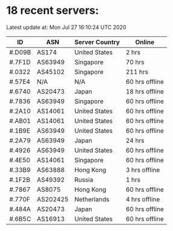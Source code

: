 # 18 recent servers:

Latest update at: Mon Jul 27 16:10:24 UTC 2020

| ID | ASN | Server Country | Online |
| -- | --- | -------------- | ------ |
| #.D09B | AS174 | United States | 2 hrs |
| #.7F1D | AS63949 | Singapore | 70 hrs |
| #.0322 | AS45102 | Singapore | 211 hrs |
| #.57E4 | N/A | N/A | 60 hrs offline |
| #.6740 | AS20473 | Japan | 18 hrs offline |
| #.7836 | AS63949 | Singapore | 60 hrs offline |
| #.2A10 | AS14061 | United States | 60 hrs offline |
| #.AB01 | AS14061 | United States | 60 hrs offline |
| #.1B9E | AS63949 | United States | 60 hrs offline |
| #.2A79 | AS63949 | Japan | 24 hrs |
| #.4926 | AS63949 | United States | 60 hrs offline |
| #.4E50 | AS14061 | Singapore | 60 hrs offline |
| #.33B9 | AS63888 | Hong Kong | 3 hrs offline |
| #.1F2B | AS49392 | Russia | 1 hrs |
| #.7867 | AS8075 | Hong Kong | 60 hrs offline |
| #.770F | AS202425 | Netherlands | 4 hrs offline |
| #.484A | AS20473 | Japan | 60 hrs offline |
| #.6B5C | AS16913 | United States | 60 hrs offline |

